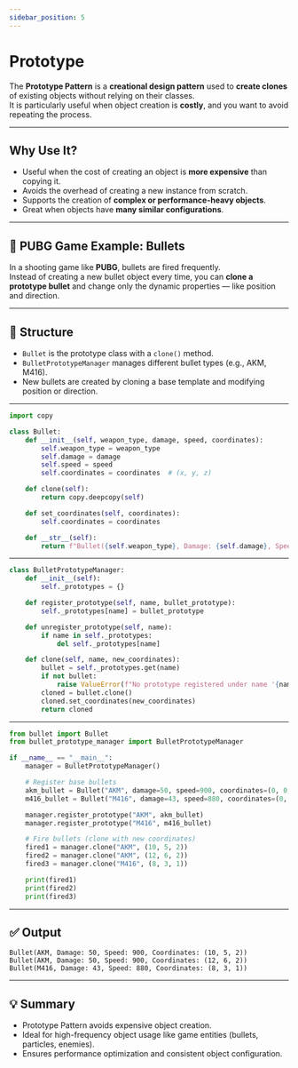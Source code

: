 ```yaml
---
sidebar_position: 5
---
```


# Prototype

The **Prototype Pattern** is a **creational design pattern** used to **create clones** of existing objects without relying on their classes.  
It is particularly useful when object creation is **costly**, and you want to avoid repeating the process.

---

## Why Use It?

- Useful when the cost of creating an object is **more expensive** than copying it.
- Avoids the overhead of creating a new instance from scratch.
- Supports the creation of **complex or performance-heavy objects**.
- Great when objects have **many similar configurations**.

---

## 🔫 PUBG Game Example: Bullets

In a shooting game like **PUBG**, bullets are fired frequently.  
Instead of creating a new bullet object every time, you can **clone a prototype bullet** and change only the dynamic properties — like position and direction.

---

## 🧱 Structure

- `Bullet` is the prototype class with a `clone()` method.
- `BulletPrototypeManager` manages different bullet types (e.g., AKM, M416).
- New bullets are created by cloning a base template and modifying position or direction.

---

```python title="bullet.py"
import copy

class Bullet:
    def __init__(self, weapon_type, damage, speed, coordinates):
        self.weapon_type = weapon_type
        self.damage = damage
        self.speed = speed
        self.coordinates = coordinates  # (x, y, z)

    def clone(self):
        return copy.deepcopy(self)

    def set_coordinates(self, coordinates):
        self.coordinates = coordinates

    def __str__(self):
        return f"Bullet({self.weapon_type}, Damage: {self.damage}, Speed: {self.speed}, Coordinates: {self.coordinates})"
```

---

```python title="bullet_prototype_manager.py"
class BulletPrototypeManager:
    def __init__(self):
        self._prototypes = {}

    def register_prototype(self, name, bullet_prototype):
        self._prototypes[name] = bullet_prototype

    def unregister_prototype(self, name):
        if name in self._prototypes:
            del self._prototypes[name]

    def clone(self, name, new_coordinates):
        bullet = self._prototypes.get(name)
        if not bullet:
            raise ValueError(f"No prototype registered under name '{name}'")
        cloned = bullet.clone()
        cloned.set_coordinates(new_coordinates)
        return cloned
```

---

```python title="main.py"
from bullet import Bullet
from bullet_prototype_manager import BulletPrototypeManager

if __name__ == "__main__":
    manager = BulletPrototypeManager()

    # Register base bullets
    akm_bullet = Bullet("AKM", damage=50, speed=900, coordinates=(0, 0, 0))
    m416_bullet = Bullet("M416", damage=43, speed=880, coordinates=(0, 0, 0))

    manager.register_prototype("AKM", akm_bullet)
    manager.register_prototype("M416", m416_bullet)

    # Fire bullets (clone with new coordinates)
    fired1 = manager.clone("AKM", (10, 5, 2))
    fired2 = manager.clone("AKM", (12, 6, 2))
    fired3 = manager.clone("M416", (8, 3, 1))

    print(fired1)
    print(fired2)
    print(fired3)
```

---

## ✅ Output

```
Bullet(AKM, Damage: 50, Speed: 900, Coordinates: (10, 5, 2))
Bullet(AKM, Damage: 50, Speed: 900, Coordinates: (12, 6, 2))
Bullet(M416, Damage: 43, Speed: 880, Coordinates: (8, 3, 1))
```

---

## 💡 Summary

- Prototype Pattern avoids expensive object creation.
- Ideal for high-frequency object usage like game entities (bullets, particles, enemies).
- Ensures performance optimization and consistent object configuration.
